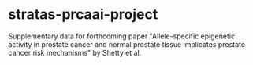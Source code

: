 # stratas-prcaai-project
Supplementary data for forthcoming paper "Allele-specific epigenetic activity in prostate cancer and normal prostate tissue implicates prostate cancer risk mechanisms" by Shetty et al.
